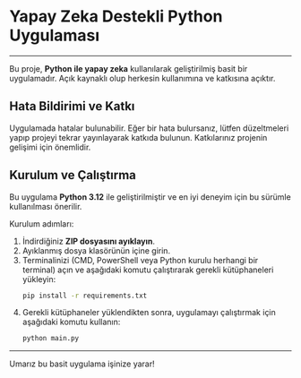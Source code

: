 # Yapay Zeka Destekli Python Uygulaması

---

Bu proje, **Python ile yapay zeka** kullanılarak geliştirilmiş basit bir uygulamadır. Açık kaynaklı olup herkesin kullanımına ve katkısına açıktır.

## Hata Bildirimi ve Katkı

Uygulamada hatalar bulunabilir. Eğer bir hata bulursanız, lütfen düzeltmeleri yapıp projeyi tekrar yayınlayarak katkıda bulunun. Katkılarınız projenin gelişimi için önemlidir.

## Kurulum ve Çalıştırma

Bu uygulama **Python 3.12** ile geliştirilmiştir ve en iyi deneyim için bu sürümle kullanılması önerilir.

Kurulum adımları:

1.  İndirdiğiniz **ZIP dosyasını ayıklayın**.
2.  Ayıklanmış dosya klasörünün içine girin.
3.  Terminalinizi (CMD, PowerShell veya Python kurulu herhangi bir terminal) açın ve aşağıdaki komutu çalıştırarak gerekli kütüphaneleri yükleyin:
    ```bash
    pip install -r requirements.txt
    ```
4.  Gerekli kütüphaneler yüklendikten sonra, uygulamayı çalıştırmak için aşağıdaki komutu kullanın:
    ```bash
    python main.py
    ```

---

Umarız bu basit uygulama işinize yarar!
